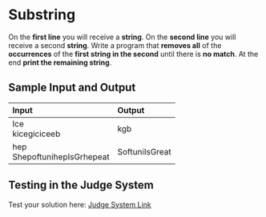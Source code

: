 # Substring
  
On the **first line** you will receive a **string**. On the **second line** you will receive a second **string**.
Write a program that **removes all** of the **occurrences** of the **first string in the second** until there is **no match**. At the end **print the remaining string**.

## Sample Input and Output  
    
| **Input** | **Output** |  
| :--- | :--- | 
| Ice<br> kicegiciceeb | kgb |
| hep<br> ShepoftunihepIsGrhepeat | SoftuniIsGreat |

## Testing in the Judge System  
    
Test your solution here: [Judge System Link](https://judge.softuni.org/Contests/Practice/Index/1216#2) 

